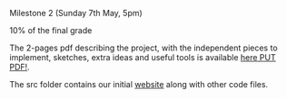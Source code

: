 Milestone 2 (Sunday 7th May, 5pm)

10% of the final grade

The 2-pages pdf describing the project, with the independent pieces to implement, sketches, extra ideas and useful tools is available [here PUT PDF!](PUT_PDF).

The src folder contains our initial [website](https://htmlpreview.github.io/?https://github.com/com-480-data-visualization/project-2023-data-divas/blob/master/src/index.html) along with other code files.
